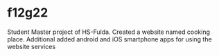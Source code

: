 f12g22
======

Student Master project of HS-Fulda. Created a website named cooking place. Additional added android and iOS smartphone apps for using the website services